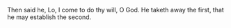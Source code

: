 Then said he, Lo, I come to do thy will, O God. He taketh away the first, that he may establish the second.
